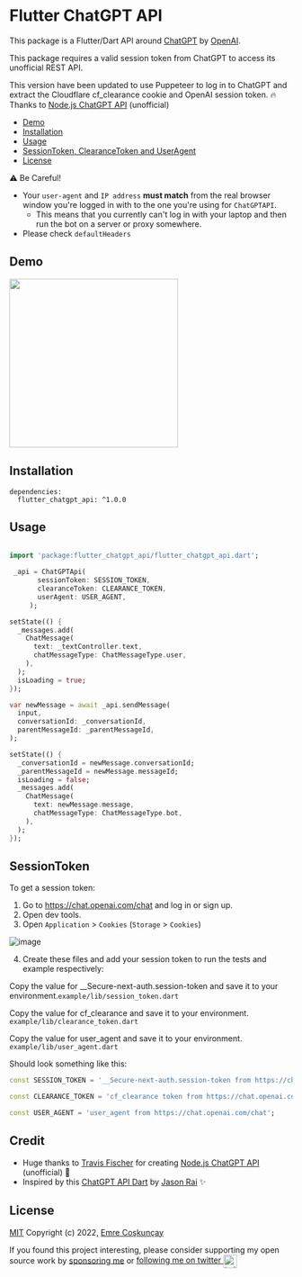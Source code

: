 # Flutter ChatGPT API

This package is a Flutter/Dart API around [ChatGPT](https://openai.com/blog/chatgpt) by [OpenAI](https://openai.com).  

This package requires a valid session token from ChatGPT to access its unofficial REST API.

This version have been updated to use Puppeteer to log in to ChatGPT and extract the Cloudflare cf_clearance cookie and OpenAI session token. 🔥 Thanks to [Node.js ChatGPT API](https://github.com/transitive-bullshit/chatgpt-api) (unofficial)

- [Demo](#demo)
- [Installation](#installation)
- [Usage](#usage) 
- [SessionToken, ClearanceToken and UserAgent](#sessiontoken) 
- [License](#license)

:warning: Be Careful!
- Your `user-agent` and `IP address` **must match** from the real browser window you're logged in with to the one you're using for `ChatGPTAPI`.
  - This means that you currently can't log in with your laptop and then run the bot on a server or proxy somewhere.
- Please check `defaultHeaders`
## Demo

<img src="https://user-images.githubusercontent.com/29631083/205933816-7e200521-7355-43e2-a41e-2a22c7b4c2c2.gif" width="300"/></a>
 
## Installation

```
dependencies:
  flutter_chatgpt_api: ^1.0.0
```

## Usage

```dart

import 'package:flutter_chatgpt_api/flutter_chatgpt_api.dart';

 _api = ChatGPTApi(
       sessionToken: SESSION_TOKEN,
       clearanceToken: CLEARANCE_TOKEN,
       userAgent: USER_AGENT,
     );

setState(() {
  _messages.add(
    ChatMessage(
      text: _textController.text,
      chatMessageType: ChatMessageType.user,
    ),
  );
  isLoading = true;
});  

var newMessage = await _api.sendMessage(
  input,
  conversationId: _conversationId,
  parentMessageId: _parentMessageId,
);

setState(() {
  _conversationId = newMessage.conversationId;
  _parentMessageId = newMessage.messageId;
  isLoading = false;
  _messages.add(
    ChatMessage(
      text: newMessage.message,
      chatMessageType: ChatMessageType.bot,
    ),
  );
});
```
## SessionToken 

To get a session token:

1. Go to https://chat.openai.com/chat and log in or sign up.
2. Open dev tools.
3. Open `Application` > `Cookies` (`Storage` > `Cookies`)
   
 ![image](https://user-images.githubusercontent.com/29631083/207098307-bbe78b3d-0704-42f2-828e-70e2b71691af.png)
   
4. Create these files and add your session token to run the tests and example respectively:


Copy the value for __Secure-next-auth.session-token and save it to your environment.`example/lib/session_token.dart`
 
Copy the value for cf_clearance and save it to your environment.
`example/lib/clearance_token.dart`

Copy the value for user_agent and save it to your environment.
`example/lib/user_agent.dart`

Should look something like this:
```dart
const SESSION_TOKEN = '__Secure-next-auth.session-token from https://chat.openai.com/chat';
```

```dart
const CLEARANCE_TOKEN = 'cf_clearance token from https://chat.openai.com/chat';
```

```dart
const USER_AGENT = 'user_agent from https://chat.openai.com/chat';
```
## Credit

- Huge thanks to <a href="https://twitter.com/transitive_bs">Travis Fischer</a> for creating [Node.js ChatGPT API](https://github.com/transitive-bullshit/chatgpt-api) (unofficial) 💪
- Inspired by this [ChatGPT API Dart](https://github.com/MisterJimson/chatgpt_api_dart) by [Jason Rai](https://github.com/MisterJimson) ✨

## License

[MIT](https://choosealicense.com/licenses/mit/) Copyright (c) 2022, [Emre Coşkunçay](https://github.com/coskuncay)

If you found this project interesting, please consider supporting my open source work by [sponsoring me](https://github.com/sponsors/coskuncay) or <a href="https://twitter.com/justecdev">following me on twitter <img src="https://storage.googleapis.com/saasify-assets/twitter-logo.svg" alt="twitter" height="24px" align="center"></a>